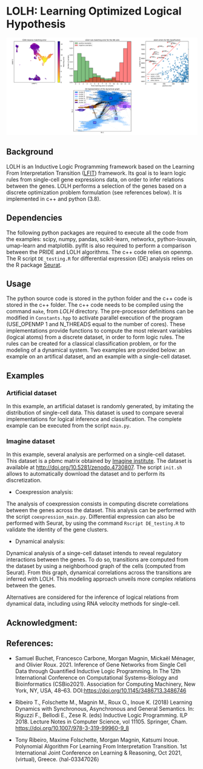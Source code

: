 # LOLH: Learning Optimized Logical Hypothesis

![LOLH framework examples (visuals)](banner.png)

## Background

LOLH is an Inductive Logic Programming framework based on the Learning From Interpretation Transition ([LFIT](https://github.com/Tony-sama/pylfit.git)) framework. Its goal is to learn logic rules from single-cell gene expressions data, on order to infer relations between the genes. LOLH performs a selection of the genes based on a discrete optimization problem formulation (see references below). It is implemented in c++ and python (3.8).

## Dependencies

The following python packages are required to execute all the code from the examples: scipy, numpy, pandas, scikit-learn, networkx, python-louvain, umap-learn and matplotlib. pylfit is also required to perform a comparison between the PRIDE and LOLH algorithms. The c++ code relies on openmp. The R script `DE_testing.R` for differential expression (DE) analysis relies on the R package [Seurat](https://satijalab.org/seurat/).

## Usage

The python source code is stored in the python folder and the c++ code is stored in the c++ folder. The c++ code needs to be compiled using the command `make`, from *LOLH* directory. The pre-processor definitions can be modified in `Constants.hpp` to activate parallel execution of the program (USE_OPENMP 1 and N_THREADS equal to the number of cores). These implementations provide functions to compute the most relevant variables (logical atoms) from a discrete dataset, in order to form logic rules. The rules can be created for a classical classification problem, or for the modeling of a dynamical system. Two examples are provided below: an example on an artifical dataset, and an example with a single-cell dataset.

## Examples

### Artificial dataset

In this example, an artificial dataset is randomly generated, by imitating the distribution of single-cell data. This dataset is used to compare several implementations for logical inference and classification. The complete example can be executed from the script `main.py`.


### Imagine dataset

In this example, several analysis are performed on a single-cell dataset. This dataset is a pbmc matrix obtained by [Imagine institute](https://www.institutimagine.org/fr). The dataset is available at http://doi.org/10.5281/zenodo.4730807. The script `init.sh` allows to automatically download the dataset and to perform its discretization.

* Coexpression analysis:

The analysis of coexpression consists in computing discrete correlations between the genes across the dataset. This analysis can be performed with the script `coexpression_main.py`. Differential expression can also be performed with Seurat, by using the command `Rscript DE_testing.R` to validate the identity of the gene clusters.

* Dynamical analysis:

Dynamical analysis of a singe-cell dataset intends to reveal regulatory interactions between the genes. To do so, transitions are computed from the dataset by using a neighborhood graph of the cells (computed from Seurat). From this graph, dynamical correlations across the transitions are inferred with LOLH. This modeling approach unveils more complex relations between the genes.

Alternatives are considered for the inference of logical relations from dynamical data, including using RNA velocity methods for single-cell.

## Acknowledgment:

## References:

* Samuel Buchet, Francesco Carbone, Morgan Magnin, Mickaël Ménager, and Olivier Roux. 2021. Inference of Gene Networks from Single Cell Data through Quantified Inductive Logic Programming. In The 12th International Conference on Computational Systems-Biology and Bioinformatics (CSBio2021). Association for Computing Machinery, New York, NY, USA, 48–63. DOI:https://doi.org/10.1145/3486713.3486746

* Ribeiro T., Folschette M., Magnin M., Roux O., Inoue K. (2018) Learning Dynamics with Synchronous, Asynchronous and General Semantics. In: Riguzzi F., Bellodi E., Zese R. (eds) Inductive Logic Programming. ILP 2018. Lecture Notes in Computer Science, vol 11105. Springer, Cham. https://doi.org/10.1007/978-3-319-99960-9_8

* Tony Ribeiro, Maxime Folschette, Morgan Magnin, Katsumi Inoue. Polynomial Algorithm For Learning From Interpretation Transition. 1st International Joint Conference on Learning & Reasoning, Oct 2021, (virtual), Greece. ⟨hal-03347026⟩
